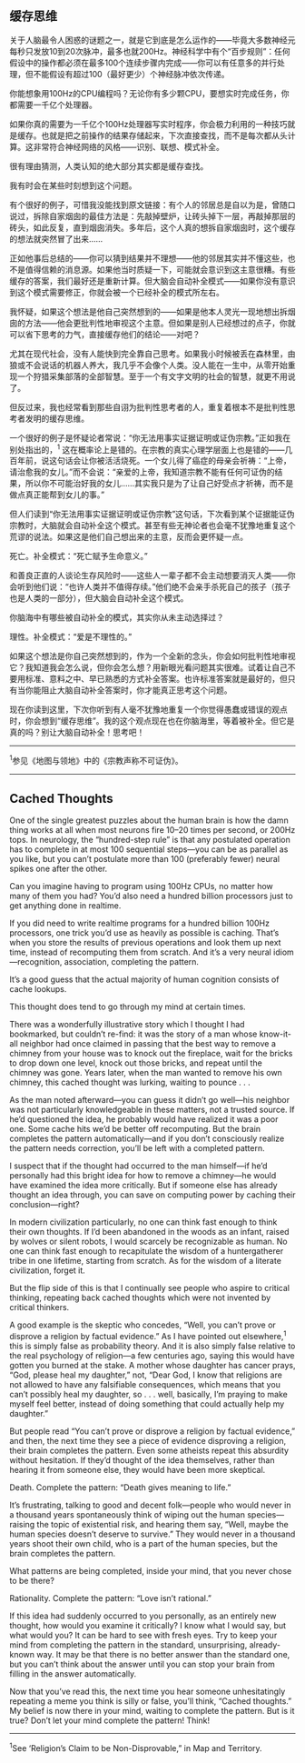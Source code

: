 ## 缓存思维

关于人脑最令人困惑的谜题之一，就是它到底是怎么运作的——毕竟大多数神经元每秒只发放10到20次脉冲，最多也就200Hz。神经科学中有个“百步规则”：任何假设中的操作都必须在最多100个连续步骤内完成——你可以有任意多的并行处理，但不能假设有超过100（最好更少）个神经脉冲依次传递。

你能想象用100Hz的CPU编程吗？无论你有多少颗CPU，要想实时完成任务，你都需要一千亿个处理器。

如果你真的需要为一千亿个100Hz处理器写实时程序，你会极力利用的一种技巧就是缓存。也就是把之前操作的结果存储起来，下次直接查找，而不是每次都从头计算。这非常符合神经网络的风格——识别、联想、模式补全。

很有理由猜测，人类认知的绝大部分其实都是缓存查找。

我有时会在某些时刻想到这个问题。

有个很好的例子，可惜我没能找到原文链接：有个人的邻居总是自以为是，曾随口说过，拆除自家烟囱的最佳方法是：先敲掉壁炉，让砖头掉下一层，再敲掉那层的砖头，如此反复，直到烟囱消失。多年后，这个人真的想拆自家烟囱时，这个缓存的想法就突然冒了出来……

正如他事后总结的——你可以猜到结果并不理想——他的邻居其实并不懂这些，也不是值得信赖的消息源。如果他当时质疑一下，可能就会意识到这主意很糟。有些缓存的答案，我们最好还是重新计算。但大脑会自动补全模式——如果你没有意识到这个模式需要修正，你就会被一个已经补全的模式所左右。

我怀疑，如果这个想法是他自己突然想到的——如果是他本人灵光一现地想出拆烟囱的方法——他会更批判性地审视这个主意。但如果是别人已经想过的点子，你就可以省下思考的力气，直接缓存他们的结论——对吧？

尤其在现代社会，没有人能快到完全靠自己思考。如果我小时候被丢在森林里，由狼或不会说话的机器人养大，我几乎不会像个人类。没人能在一生中，从零开始重现一个狩猎采集部落的全部智慧。至于一个有文字文明的社会的智慧，就更不用说了。

但反过来，我也经常看到那些自诩为批判性思考者的人，重复着根本不是批判性思考者发明的缓存思维。

一个很好的例子是怀疑论者常说：“你无法用事实证据证明或证伪宗教。”正如我在别处指出的，<sup>1</sup> 这在概率论上是错的。在宗教的真实心理学层面上也是错的——几百年前，说这句话会让你被活活烧死。一个女儿得了癌症的母亲会祈祷：“上帝，请治愈我的女儿。”而不会说：“亲爱的上帝，我知道宗教不能有任何可证伪的结果，所以你不可能治好我的女儿……其实我只是为了让自己好受点才祈祷，而不是做点真正能帮到女儿的事。”

但人们读到“你无法用事实证据证明或证伪宗教”这句话，下次看到某个证据能证伪宗教时，大脑就会自动补全这个模式。甚至有些无神论者也会毫不犹豫地重复这个荒谬的说法。如果这是他们自己想出来的主意，反而会更怀疑一点。

死亡。补全模式：“死亡赋予生命意义。”

和善良正直的人谈论生存风险时——这些人一辈子都不会主动想要消灭人类——你会听到他们说：“也许人类并不值得存续。”他们绝不会亲手杀死自己的孩子（孩子也是人类的一部分），但大脑会自动补全这个模式。

你脑海中有哪些被自动补全的模式，其实你从未主动选择过？

理性。补全模式：“爱是不理性的。”

如果这个想法是你自己突然想到的，作为一个全新的念头，你会如何批判性地审视它？我知道我会怎么说，但你会怎么想？用新眼光看问题其实很难。试着让自己不要用标准、意料之中、早已熟悉的方式补全答案。也许标准答案就是最好的，但只有当你能阻止大脑自动补全答案时，你才能真正思考这个问题。

现在你读到这里，下次你听到有人毫不犹豫地重复一个你觉得愚蠢或错误的观点时，你会想到“缓存思维”。我的这个观点现在也在你脑海里，等着被补全。但它是真的吗？别让大脑自动补全！思考吧！

---

<sup>1</sup>参见《地图与领地》中的《宗教声称不可证伪》。

---

## Cached Thoughts

One of the single greatest puzzles about the human brain is how the damn thing works at all when most neurons fire 10–20 times per second, or 200Hz tops. In neurology, the “hundred-step rule” is that any postulated operation has to complete in at most 100 sequential steps—you can be as parallel as you like, but you can’t postulate more than 100 (preferably fewer) neural spikes one after the other.

Can you imagine having to program using 100Hz CPUs, no matter how many of them you had? You’d also need a hundred billion processors just to get anything done in realtime.

If you did need to write realtime programs for a hundred billion 100Hz processors, one trick you’d use as heavily as possible is caching. That’s when you store the results of previous operations and look them up next time, instead of recomputing them from scratch. And it’s a very neural idiom—recognition, association, completing the pattern.

It’s a good guess that the actual majority of human cognition consists of cache lookups.

This thought does tend to go through my mind at certain times.

There was a wonderfully illustrative story which I thought I had bookmarked, but couldn’t re-find: it was the story of a man whose know-it-all neighbor had once claimed in passing that the best way to remove a chimney from your house was to knock out the fireplace, wait for the bricks to drop down one level, knock out those bricks, and repeat until the chimney was gone. Years later, when the man wanted to remove his own chimney, this cached thought was lurking, waiting to pounce . . .

As the man noted afterward—you can guess it didn’t go well—his neighbor was not particularly knowledgeable in these matters, not a trusted source. If he’d questioned the idea, he probably would have realized it was a poor one. Some cache hits we’d be better off recomputing. But the brain completes the pattern automatically—and if you don’t consciously realize the pattern needs correction, you’ll be left with a completed pattern.

I suspect that if the thought had occurred to the man himself—if he’d personally had this bright idea for how to remove a chimney—he would have examined the idea more critically. But if someone else has already thought an idea through, you can save on computing power by caching their conclusion—right?

In modern civilization particularly, no one can think fast enough to think their own thoughts. If I’d been abandoned in the woods as an infant, raised by wolves or silent robots, I would scarcely be recognizable as human. No one can think fast enough to recapitulate the wisdom of a huntergatherer tribe in one lifetime, starting from scratch. As for the wisdom of a literate civilization, forget it.

But the flip side of this is that I continually see people who aspire to critical thinking, repeating back cached thoughts which were not invented by critical thinkers.

A good example is the skeptic who concedes, “Well, you can’t prove or disprove a religion by factual evidence.” As I have pointed out elsewhere,<sup>1</sup> this is simply false as probability theory. And it is also simply false relative to the real psychology of religion—a few centuries ago, saying this would have gotten you burned at the stake. A mother whose daughter has cancer prays, “God, please heal my daughter,” not, “Dear God, I know that religions are not allowed to have any falsifiable consequences, which means that you can’t possibly heal my daughter, so . . . well, basically, I’m praying to make myself feel better, instead of doing something that could actually help my daughter.”

But people read “You can’t prove or disprove a religion by factual evidence,” and then, the next time they see a piece of evidence disproving a religion, their brain completes the pattern. Even some atheists repeat this absurdity without hesitation. If they’d thought of the idea themselves, rather than hearing it from someone else, they would have been more skeptical.

Death. Complete the pattern: “Death gives meaning to life.”

It’s frustrating, talking to good and decent folk—people who would never in a thousand years spontaneously think of wiping out the human species—raising the topic of existential risk, and hearing them say, “Well, maybe the human species doesn’t deserve to survive.” They would never in a thousand years shoot their own child, who is a part of the human species, but the brain completes the pattern.

What patterns are being completed, inside your mind, that you never chose to be there?

Rationality. Complete the pattern: “Love isn’t rational.”

If this idea had suddenly occurred to you personally, as an entirely new thought, how would you examine it critically? I know what I would say, but what would you? It can be hard to see with fresh eyes. Try to keep your mind from completing the pattern in the standard, unsurprising, already-known way. It may be that there is no better answer than the standard one, but you can’t think about the answer until you can stop your brain from filling in the answer automatically.

Now that you’ve read this, the next time you hear someone unhesitatingly repeating a meme you think is silly or false, you’ll think, “Cached thoughts.” My belief is now there in your mind, waiting to complete the pattern. But is it true? Don’t let your mind complete the pattern! Think!

---

<sup>1</sup>See ‘Religion’s Claim to be Non-Disprovable,” in Map and Territory.